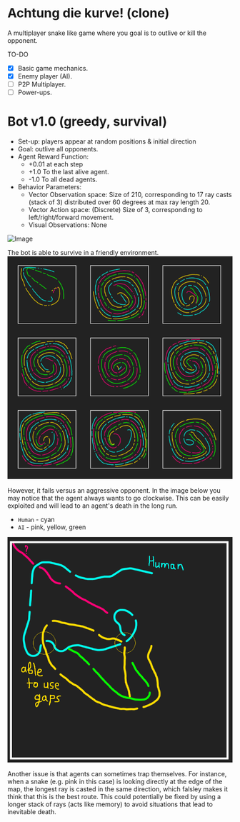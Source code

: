 # Achtung die kurve! (clone)
A multiplayer snake like game where you goal is to outlive or kill the opponent.

TO-DO
* [x] Basic game mechanics.
* [x] Enemy player (AI).
* [ ] P2P Multiplayer.
* [ ] Power-ups.

# Bot v1.0 (greedy, survival)

* Set-up: players appear at random positions & initial direction
* Goal: outlive all opponents.
* Agent Reward Function:
  * +0.01 at each step
  * +1.0 To the last alive agent.
  * -1.0 To all dead agents.
* Behavior Parameters:
  * Vector Observation space: Size of 210, corresponding to 17 ray casts (stack of 3) distributed over 60 degrees at max ray length 20.
  * Vector Action space: (Discrete) Size of 3, corresponding to left/right/forward movement.
  * Visual Observations: None
  
![Image](https://github.com/MaksymPylypenko/Achtung-die-kurve-/blob/master/dev.png)

The bot is able to survive in a friendly environment. 
![Image](https://github.com/MaksymPylypenko/Achtung-die-kurve/blob/master/training.png)

However, it fails versus an aggressive opponent. In the image below you may notice that the agent always wants to go clockwise. This can be easily exploited and will lead to an agent's death in the long run.

* `Human` - cyan
* `AI` - pink, yellow, green

![Image](https://github.com/MaksymPylypenko/Achtung-die-kurve/blob/master/observation%201.png)

Another issue is that agents can sometimes trap themselves. For instance, when a snake (e.g. pink in this case) is looking directly at the edge of the map, the longest ray is casted in the same direction, which falsley makes it think that this is the best route. This could potentially be fixed by using a longer stack of rays (acts like memory) to avoid situations that lead to inevitable death.
